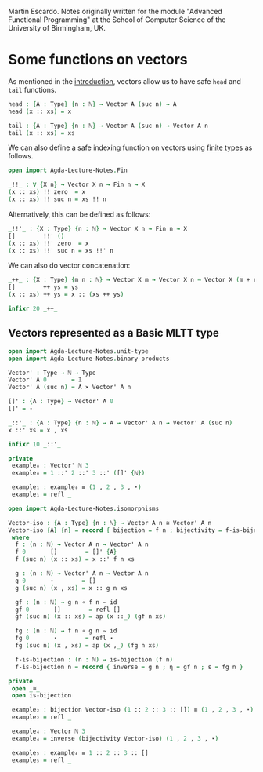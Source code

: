 
Martin Escardo.
Notes originally written for the module "Advanced Functional Programming"
at the School of Computer Science of the University of Birmingham, UK.


<!--
```agda
{-# OPTIONS --without-K --safe #-}

module Agda-Lecture-Notes.Vector-functions where

open import Agda-Lecture-Notes.prelude
```
-->
# Some functions on vectors

As mentioned in the [introduction](introduction.lagda.md), vectors allow us to have safe `head` and `tail` functions.
```agda
head : {A : Type} {n : ℕ} → Vector A (suc n) → A
head (x :: xs) = x

tail : {A : Type} {n : ℕ} → Vector A (suc n) → Vector A n
tail (x :: xs) = xs
```

We can also define a safe indexing function on vectors using [finite types](Fin.lagda.md) as follows.
```agda
open import Agda-Lecture-Notes.Fin

_!!_ : ∀ {X n} → Vector X n → Fin n → X
(x :: xs) !! zero  = x
(x :: xs) !! suc n = xs !! n
```
Alternatively, this can be defined as follows:
```agda
_!!'_ : {X : Type} {n : ℕ} → Vector X n → Fin n → X
[]        !!' ()
(x :: xs) !!' zero  = x
(x :: xs) !!' suc n = xs !!' n
```

We can also do vector concatenation:
```agda
_++_ : {X : Type} {m n : ℕ} → Vector X m → Vector X n → Vector X (m + n)
[]        ++ ys = ys
(x :: xs) ++ ys = x :: (xs ++ ys)

infixr 20 _++_
```

## Vectors represented as a Basic MLTT type

```agda
open import Agda-Lecture-Notes.unit-type
open import Agda-Lecture-Notes.binary-products

Vector' : Type → ℕ → Type
Vector' A 0       = 𝟙
Vector' A (suc n) = A × Vector' A n

[]' : {A : Type} → Vector' A 0
[]' = ⋆

_::'_ : {A : Type} {n : ℕ} → A → Vector' A n → Vector' A (suc n)
x ::' xs = x , xs

infixr 10 _::'_

private
 example₀ : Vector' ℕ 3
 example₀ = 1 ::' 2 ::' 3 ::' ([]' {ℕ})

 example₁ : example₀ ≡ (1 , 2 , 3 , ⋆)
 example₁ = refl _

open import Agda-Lecture-Notes.isomorphisms

Vector-iso : {A : Type} {n : ℕ} → Vector A n ≅ Vector' A n
Vector-iso {A} {n} = record { bijection = f n ; bijectivity = f-is-bijection n }
 where
  f : (n : ℕ) → Vector A n → Vector' A n
  f 0       []        = []' {A}
  f (suc n) (x :: xs) = x ::' f n xs

  g : (n : ℕ) → Vector' A n → Vector A n
  g 0       ⋆        = []
  g (suc n) (x , xs) = x :: g n xs

  gf : (n : ℕ) → g n ∘ f n ∼ id
  gf 0       []        = refl []
  gf (suc n) (x :: xs) = ap (x ::_) (gf n xs)

  fg : (n : ℕ) → f n ∘ g n ∼ id
  fg 0       ⋆        = refl ⋆
  fg (suc n) (x , xs) = ap (x ,_) (fg n xs)

  f-is-bijection : (n : ℕ) → is-bijection (f n)
  f-is-bijection n = record { inverse = g n ; η = gf n ; ε = fg n }

private
 open _≅_
 open is-bijection

 example₂ : bijection Vector-iso (1 :: 2 :: 3 :: []) ≡ (1 , 2 , 3 , ⋆)
 example₂ = refl _

 example₄ : Vector ℕ 3
 example₄ = inverse (bijectivity Vector-iso) (1 , 2 , 3 , ⋆)

 example₅ : example₄ ≡ 1 :: 2 :: 3 :: []
 example₅ = refl _
```

